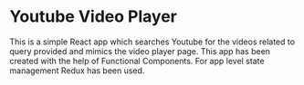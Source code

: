 # Youtube Video Player

This is a simple React app which searches Youtube for the videos related to query provided and mimics the video player page. This app has been created with the help of Functional Components. For app level state management Redux has been used.

